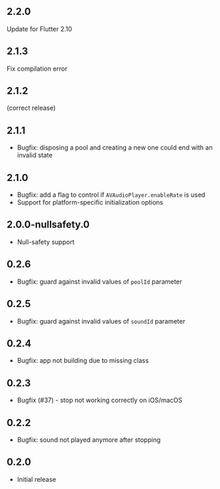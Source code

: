 ## 2.2.0
Update for Flutter 2.10
## 2.1.3
  Fix compilation error
## 2.1.2
  (correct release)
## 2.1.1 
* Bugfix: disposing a pool and creating a new one could end with an invalid state

## 2.1.0
* Bugfix: add a flag to control if `AVAudioPlayer.enableRate` is used
* Support for platform-specific initialization options  

## 2.0.0-nullsafety.0
* Null-safety support

## 0.2.6
* Bugfix: guard against invalid values of `poolId` parameter

## 0.2.5
* Bugfix: guard against invalid values of `soundId` parameter

## 0.2.4
* Bugfix: app not building due to missing class

## 0.2.3
* Bugfix (#37) - stop not working correctly on iOS/macOS

## 0.2.2
* Bugfix: sound not played anymore after stopping

## 0.2.0

* Initial release

